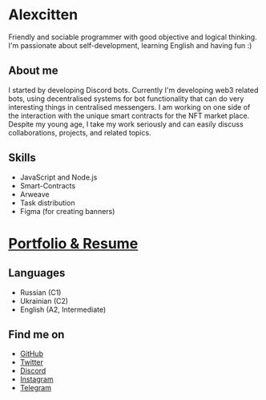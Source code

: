 # Alexcitten

Friendly and sociable programmer with good objective and logical thinking.<br>
I'm passionate about self-development, learning English and having fun :)

## About me

I started by developing Discord bots. Currently I'm developing web3 related bots, using decentralised systems for bot functionality that can do very interesting things in centralised messengers.
I am working on one side of the interaction with the unique smart contracts for the NFT market place.
Despite my young age, I take my work seriously and can easily discuss collaborations, projects, and related topics.

## Skills

- JavaScript and Node.js
- Smart-Contracts
- Arweave
- Task distribution
- Figma (for creating banners)

# [Portfolio & Resume](https://alexcitten.dev)

## Languages

- Russian (C1)
- Ukrainian (C2)
- English (A2, Intermediate)

## Find me on

- [GitHub](https://github.com/Alexcitten)
- [Twitter](https://twitter.com/alexcitten)
- [Discord](https://discord.com/users/397340488438513664)
- [Instagram](https://www.instagram.com/alex.kraa/)
- [Telegram](https://t.me/alexcitten)
